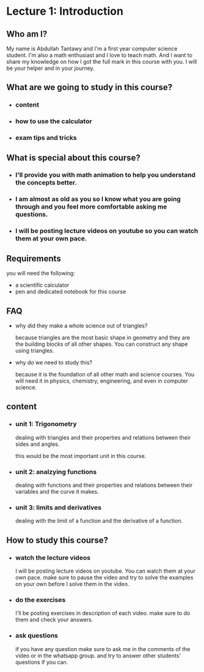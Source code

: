 # Lecture 1: Introduction

## Who am I?

My name is Abdullah Tantawy and I'm a first year computer science student. I'm also a math enthusiast and I love to teach math. And I want to share my knowledge on how I got the full mark in this course with you. I will be your helper and in your journey.

## What are we going to study in this course?

- ### content

- ### how to use the calculator

- ### exam tips and tricks

## What is special about this course?

- ### I'll provide you with math animation to help you understand the concepts better.
- ### I am almost as old as you so I know what you are going through and you feel more comfortable asking me questions.
- ### I will be posting lecture videos on youtube so you can watch them at your own pace.

## Requirements

you will need the following:

- a scientific calculator
- pen and dedicated notebook for this course

## FAQ

- why did they make a whole science out of triangles?

    because triangles are the most basic shape in geometry and they are the building blocks of all other shapes. You can construct any shape using triangles.
    <!-- show a video of how to construct a polygon with triangles. -->
    <!-- show a video of a 3d ball made of triangles. -->
- why do we need to study this?

    because it is the foundation of all other math and science courses. You will need it in physics, chemistry, engineering, and even in computer science.
    <!-- show a video of how trigonometry is used in physics, chemistry, engineering, and computer science. -->


## content
- ### unit 1: Trigonometry
    dealing with triangles and their properties and relations between their sides and angles.

    this would be the most important unit in this course.

- ### unit 2: analzying functions

    dealing with functions and their properties and relations between their variables and the curve it makes.

- ### unit 3: limits and derivatives

    dealing with the limit of a function and the derivative of a function.

## How to study this course?

- ### watch the lecture videos

    I will be posting lecture videos on youtube. You can watch them at your own pace. make sure to pause the video and try to solve the examples on your own before I solve them in the video.

- ### do the exercises

    I'll be posting exercises in description of each video. make sure to do them and check your answers.

- ### ask questions

    if you have any question make sure to ask me in the comments of the video or in the whatsapp group. and try to answer other students' questions if you can.

